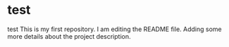 # test
test
This is my first repository.
I am editing the README file. Adding some more details about the project description.
